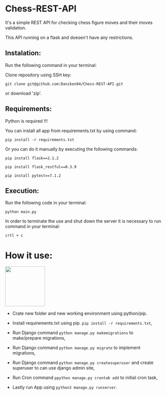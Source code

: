 # Chess-REST-API
It's a simple REST API for checking chess figure moves and their moves validation.

This API running on a flask and doesen't have any restrictions.


## Instalation:

Run the following command in your terminal:

Clone repository using SSH key:

```
git clone git@github.com:Daniken94/Chess-REST-API.git
```
or download 'zip'.

## Requirements:
Python is required !!!


You can install all app from requirements.txt by using command:

```
pip install -r requirements.txt
```
Or you can do it manually by executing the following commands:

```
pip install flask==2.1.2
```
```
pip install flask_restful==0.3.9
```
```
pip install pytest==7.1.2
```

## Execution:

Run the following code in your terminal:

```
python main.py
```
In order to terminate the use and shut down the server it is necessary to run command in your terminal:

```
crtl + c
```

# How it use:


<img src="Chess-REST-API/blob/main/image/chess-board.jpg" width="128"/>




- Crate new folder and new working environment using python/pip.
- Install requirements.txt using pip. `pip install -r requirements.txt`,

- Run Django command `python manage.py makemigrations` to make/prepare migrations,
- Run Django command `python manage.py migrate` to implement migrations,
- Run Django command `python manage.py createsuperuser` and create superuser to can use django admin site,
- Run Cron command `ppython manage.py crontab add` to initial cron task,
- Lastly run App using `python3 manage.py runserver`.
